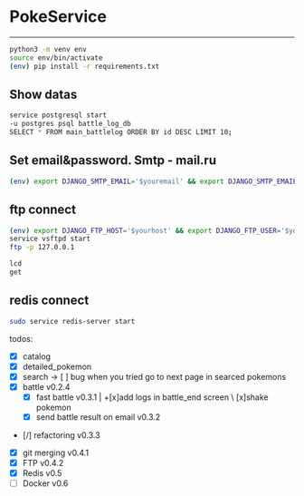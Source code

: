 # PokeService

---

```bash
python3 -m venv env
source env/bin/activate
(env) pip install -r requirements.txt
```

## Show datas 
```bash
service postgresql start
-u postgres psql battle_log_db
SELECT * FROM main_battlelog ORDER BY id DESC LIMIT 10;
```

## Set email&password. Smtp - mail.ru
```bash
(env) export DJANGO_SMTP_EMAIL='$youremail' && export DJANGO_SMTP_EMAIL_PASSWORD='$yourpassword'
```

## ftp connect
```bash
(env) export DJANGO_FTP_HOST='$yourhost' && export DJANGO_FTP_USER='$yourname' && export DJANGO_FTP_PASS='$yourpssw'
service vsftpd start
ftp -p 127.0.0.1

lcd
get
```

## redis connect
```bash
sudo service redis-server start
```

todos:
- [x] catalog 
- [x] detailed_pokemon
- [x] search -> [ ] bug when you tried go to next page in searced pokemons
- [x] battle v0.2.4
    - [x] fast battle v0.3.1 | +[x]add logs in battle_end screen \ [x]shake pokemon
    - [x] send battle result on email v0.3.2
- [/] refactoring v0.3.3
- [x] git merging v0.4.1
- [x] FTP v0.4.2
- [x] Redis v0.5
- [ ] Docker v0.6